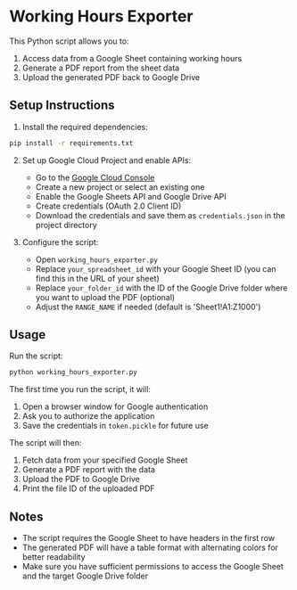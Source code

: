 # Working Hours Exporter

This Python script allows you to:

1. Access data from a Google Sheet containing working hours
2. Generate a PDF report from the sheet data
3. Upload the generated PDF back to Google Drive

## Setup Instructions

1. Install the required dependencies:

```bash
pip install -r requirements.txt
```

2. Set up Google Cloud Project and enable APIs:

   - Go to the [Google Cloud Console](https://console.cloud.google.com/)
   - Create a new project or select an existing one
   - Enable the Google Sheets API and Google Drive API
   - Create credentials (OAuth 2.0 Client ID)
   - Download the credentials and save them as `credentials.json` in the project directory

3. Configure the script:
   - Open `working_hours_exporter.py`
   - Replace `your_spreadsheet_id` with your Google Sheet ID (you can find this in the URL of your sheet)
   - Replace `your_folder_id` with the ID of the Google Drive folder where you want to upload the PDF (optional)
   - Adjust the `RANGE_NAME` if needed (default is 'Sheet1!A1:Z1000')

## Usage

Run the script:

```bash
python working_hours_exporter.py
```

The first time you run the script, it will:

1. Open a browser window for Google authentication
2. Ask you to authorize the application
3. Save the credentials in `token.pickle` for future use

The script will then:

1. Fetch data from your specified Google Sheet
2. Generate a PDF report with the data
3. Upload the PDF to Google Drive
4. Print the file ID of the uploaded PDF

## Notes

- The script requires the Google Sheet to have headers in the first row
- The generated PDF will have a table format with alternating colors for better readability
- Make sure you have sufficient permissions to access the Google Sheet and the target Google Drive folder
